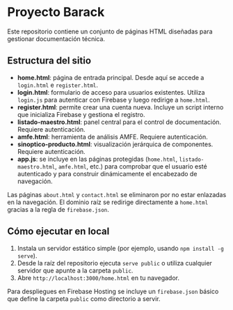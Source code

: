 # Proyecto Barack

Este repositorio contiene un conjunto de páginas HTML diseñadas para gestionar documentación técnica.

## Estructura del sitio
- **home.html**: página de entrada principal. Desde aquí se accede a `login.html` e `register.html`.
- **login.html**: formulario de acceso para usuarios existentes. Utiliza `login.js` para autenticar con Firebase y luego redirige a `home.html`.
- **register.html**: permite crear una cuenta nueva. Incluye un script interno que inicializa Firebase y gestiona el registro.
- **listado-maestro.html**: panel central para el control de documentación. Requiere autenticación.
- **amfe.html**: herramienta de análisis AMFE. Requiere autenticación.
- **sinoptico-producto.html**: visualización jerárquica de componentes. Requiere autenticación.
- **app.js**: se incluye en las páginas protegidas (`home.html`, `listado-maestro.html`, `amfe.html`, etc.) para comprobar que el usuario esté autenticado y para construir dinámicamente el encabezado de navegación.

Las páginas `about.html` y `contact.html` se eliminaron por no estar enlazadas en la navegación. El dominio raíz se redirige directamente a `home.html` gracias a la regla de `firebase.json`.

## Cómo ejecutar en local
1. Instala un servidor estático simple (por ejemplo, usando `npm install -g serve`).
2. Desde la raíz del repositorio ejecuta `serve public` o utiliza cualquier servidor que apunte a la carpeta `public`.
3. Abre `http://localhost:3000/home.html` en tu navegador.

Para despliegues en Firebase Hosting se incluye un `firebase.json` básico que define la carpeta `public` como directorio a servir.
